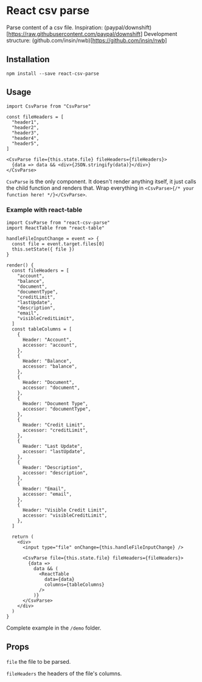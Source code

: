 # React csv parse

Parse content of a csv file.
Inspiration: (paypal/downshift)[https://raw.githubusercontent.com/paypal/downshift]
Development structure: (github.com/insin/nwb)[https://github.com/insin/nwb]

## Installation

```
npm install --save react-csv-parse
```

## Usage

```
import CsvParse from "CsvParse"

const fileHeaders = [
  "header1",
  "header2",
  "header3",
  "header4",
  "header5",
]

<CsvParse file={this.state.file} fileHeaders={fileHeaders}>
  {data => data && <div>{JSON.stringify(data)}</div>}
</CsvParse>
```

`CsvParse` is the only component. It doesn't render anything itself, it just
calls the child function and renders that. Wrap everything in
`<CsvParse>{/* your function here! */}</CsvParse>`.

### Example with react-table

```
import CsvParse from "react-csv-parse"
import ReactTable from "react-table"

handleFileInputChange = event => {
  const file = event.target.files[0]
  this.setState({ file })
}

render() {
  const fileHeaders = [
    "account",
    "balance",
    "document",
    "documentType",
    "creditLimit",
    "lastUpdate",
    "description",
    "email",
    "visibleCreditLimit",
  ]
  const tableColumns = [
    {
      Header: "Account",
      accessor: "account",
    },
    {
      Header: "Balance",
      accessor: "balance",
    },
    {
      Header: "Document",
      accessor: "document",
    },
    {
      Header: "Document Type",
      accessor: "documentType",
    },
    {
      Header: "Credit Limit",
      accessor: "creditLimit",
    },
    {
      Header: "Last Update",
      accessor: "lastUpdate",
    },
    {
      Header: "Description",
      accessor: "description",
    },
    {
      Header: "Email",
      accessor: "email",
    },
    {
      Header: "Visible Credit Limit",
      accessor: "visibleCreditLimit",
    },
  ]

  return (
    <div>
      <input type="file" onChange={this.handleFileInputChange} />

      <CsvParse file={this.state.file} fileHeaders={fileHeaders}>
        {data =>
          data && (
            <ReactTable
              data={data}
              columns={tableColumns}
            />
          )}
      </CsvParse>
    </div>
  )
}
```

Complete example in the `/demo` folder.

## Props

`file` the file to be parsed.

`fileHeaders` the headers of the file's columns.

